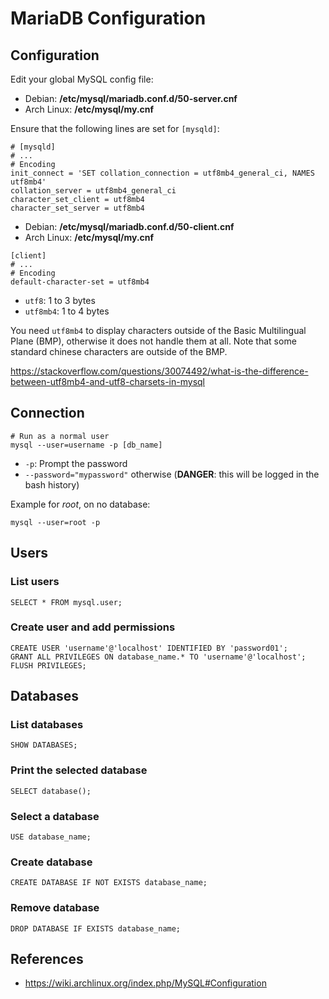 # MariaDB Configuration

## Configuration

Edit your global MySQL config file:
- Debian: **/etc/mysql/mariadb.conf.d/50-server.cnf**
- Arch Linux: **/etc/mysql/my.cnf**

Ensure that the following lines are set for `[mysqld]`:

```text
# [mysqld]
# ...
# Encoding
init_connect = 'SET collation_connection = utf8mb4_general_ci, NAMES utf8mb4'
collation_server = utf8mb4_general_ci
character_set_client = utf8mb4
character_set_server = utf8mb4
```

- Debian: **/etc/mysql/mariadb.conf.d/50-client.cnf**
- Arch Linux: **/etc/mysql/my.cnf**

```text
[client]
# ...
# Encoding
default-character-set = utf8mb4

```

- `utf8`: 1 to 3 bytes
- `utf8mb4`: 1 to 4 bytes

You need `utf8mb4` to display characters outside of the Basic Multilingual Plane (BMP), otherwise
it does not handle them at all. Note that some standard chinese characters are outside of the BMP.

https://stackoverflow.com/questions/30074492/what-is-the-difference-between-utf8mb4-and-utf8-charsets-in-mysql

## Connection

```shell
# Run as a normal user
mysql --user=username -p [db_name]
```

- `-p`: Prompt the password
- `--password="mypassword"` otherwise (**DANGER**: this will be logged in the bash history)

Example for _root_, on no database:
```terminal
mysql --user=root -p
```

## Users

### List users

```mysql
SELECT * FROM mysql.user;
```

### Create user and add permissions

```mysql
CREATE USER 'username'@'localhost' IDENTIFIED BY 'password01';
GRANT ALL PRIVILEGES ON database_name.* TO 'username'@'localhost';
FLUSH PRIVILEGES;
```

## Databases

### List databases

```mysql
SHOW DATABASES;
```

### Print the selected database

```mysql
SELECT database();
```

### Select a database

```mysql
USE database_name;
```

### Create database

```mysql
CREATE DATABASE IF NOT EXISTS database_name;
```

### Remove database

```mysql
DROP DATABASE IF EXISTS database_name;
```

## References

- https://wiki.archlinux.org/index.php/MySQL#Configuration

